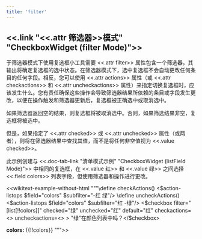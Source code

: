 ```yaml
---
title: 'filter'
---
```


## <<.link "<<.attr 筛选器>>模式" "CheckboxWidget (filter Mode)">>

于筛选器模式下使用复选框小工具需要 <<.attr filter>> 属性包含一个筛选器，其输出将确定复选框的选中状态。在筛选器模式下，选中复选框不会自动更改任何条目的任何字段。相反，您可以使用 <<.attr actions>> 属性（或 <<.attr checkactions>> 和 <<.attr uncheckactions>> 属性）来指定切换复选框时，应该发生什么。您有责任确保这些操作会导致筛选器结果所依赖的条目或字段发生更改，以便在操作触发和筛选器更新后，复选框被正确选中或取消选中。

如果筛选器返回空的结果，则复选框将被取消选中。否则，如果筛选结果非空，复选框将被选中。

但是，如果指定了 <<.attr checked>> 或 <<.attr unchecked>> 属性（或两者），则将在筛选器结果中查找其值，而不是将任何非空值视为 <<.value checked>>。

此示例创建与 <<.doc-tab-link "清单模式示例" "CheckboxWidget (listField Mode)">> 中相同的复选框，在 <<.value 红>> 和 <<.value 绿>> 之间选择 <<.field colors>> 列表字段，但使用筛选器和操作进行更改。

<<wikitext-example-without-html """\define checkActions() <$action-listops $field="colors" $subfilter="-红 绿"/>
\define uncheckActions() <$action-listops $field="colors" $subfilter="红 -绿"/>
<$checkbox filter="[list[!!colors]]" checked="绿" unchecked="红" default="红" checkactions=<<checkActions>> uncheckactions=<<uncheckActions>> > "绿"在颜色列表中吗？</$checkbox>

**colors:** {{!!colors}}
""">>